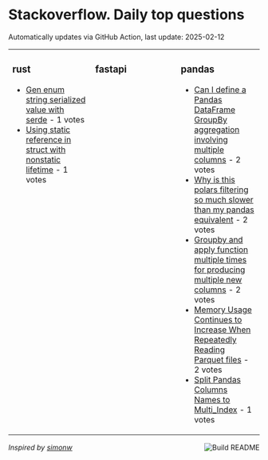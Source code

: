 # Stackoverflow. Daily top questions 

Automatically updates via GitHub Action, last update: <!-- date starts -->2025-02-12<!-- date ends -->


<table><tr><td valign="top" width="33%">

### rust
<!-- rust starts -->
* [Gen enum string serialized value with serde](https://stackoverflow.com/questions/79428602/gen-enum-string-serialized-value-with-serde) - 1 votes
* [Using static reference in struct with nonstatic lifetime](https://stackoverflow.com/questions/79432626/using-static-reference-in-struct-with-non-static-lifetime) - 1 votes
<!-- rust ends -->
</td><td valign="top" width="34%">


### fastapi
<!-- fastapi starts -->

<!-- fastapi ends -->
</td><td valign="top" width="34%">


### pandas
<!-- pandas starts -->
* [Can I define a Pandas DataFrame GroupBy aggregation involving multiple columns](https://stackoverflow.com/questions/79433460/can-i-define-a-pandas-dataframe-groupby-aggregation-involving-multiple-columns) - 2 votes
* [Why is this polars filtering so much slower than my pandas equivalent](https://stackoverflow.com/questions/79428965/why-is-this-polars-filtering-so-much-slower-than-my-pandas-equivalent) - 2 votes
* [Groupby and apply function multiple times for producing multiple new columns](https://stackoverflow.com/questions/79432346/groupby-and-apply-function-multiple-times-for-producing-multiple-new-columns) - 2 votes
* [Memory Usage Continues to Increase When Repeatedly Reading Parquet files](https://stackoverflow.com/questions/79431335/memory-usage-continues-to-increase-when-repeatedly-reading-parquet-files) - 2 votes
* [Split Pandas Columns Names to Multi_Index](https://stackoverflow.com/questions/79431885/split-pandas-columns-names-to-multi-index) - 1 votes
<!-- pandas ends -->
</td></tr></table>

<a href="https://github.com/hp0404/hp0404/actions"><img src="https://github.com/hp0404/hp0404/workflows/Build%20README/badge.svg" align="right" alt="Build README"></a> <p>*Inspired by  [simonw](https://github.com/simonw/simonw)*</p>
